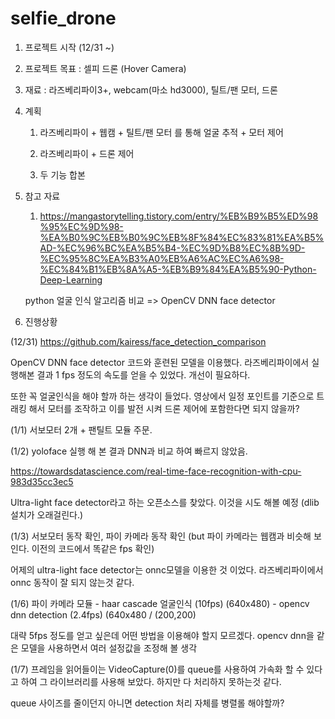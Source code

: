 # selfie_drone

1. 프로젝트 시작 (12/31 ~)

2. 프로젝트 목표 : 셀피 드론 (Hover Camera)

3. 재료 : 라즈베리파이3+, webcam(마소 hd3000), 틸트/팬 모터, 드론

4. 계획
   1. 라즈베리파이 + 웹캠 + 틸트/팬 모터 를 통해 얼굴 추적 + 모터 제어
   
   2. 라즈베리파이 + 드론 제어
   
   3. 두 기능 합본
   
5. 참고 자료
   1. https://mangastorytelling.tistory.com/entry/%EB%B9%B5%ED%98%95%EC%9D%98-%EA%B0%9C%EB%B0%9C%EB%8F%84%EC%83%81%EA%B5%AD-%EC%96%BC%EA%B5%B4-%EC%9D%B8%EC%8B%9D-%EC%95%8C%EA%B3%A0%EB%A6%AC%EC%A6%98-%EC%84%B1%EB%8A%A5-%EB%B9%84%EA%B5%90-Python-Deep-Learning
   
   python 얼굴 인식 알고리즘 비교 => OpenCV DNN face detector
   
6. 진행상황

  (12/31) https://github.com/kairess/face_detection_comparison

  OpenCV DNN face detector 코드와 훈련된 모델을 이용했다. 라즈베리파이에서 실행해본 결과 1 fps 정도의 속도를 얻을 수 있었다. 개선이 필요하다.

  또한 꼭 얼굴인식을 해야 할까 하는 생각이 들었다. 영상에서 일정 포인트를 기준으로 트래킹 해서 모터를 조작하고 이를 발전 시켜 드론 제어에 포함한다면 되지 않을까?

  (1/1) 서보모터 2개 + 팬틸트 모듈 주문.
  
  (1/2) yoloface 실행 해 본 결과 DNN과 비교 하여 빠르지 않았음. 
  
  https://towardsdatascience.com/real-time-face-recognition-with-cpu-983d35cc3ec5
  
  Ultra-light face detector라고 하는 오픈소스를 찾았다. 이것을 시도 해볼 예정 (dlib 설치가 오래걸린다.)
  
  (1/3) 서보모터 동작 확인, 파이 카메라 동작 확인 (but 파이 카메라는 웹캠과 비슷해 보인다. 이전의 코드에서 똑같은 fps 확인)
  
  어제의 ultra-light face detector는 onnc모델을 이용한 것 이었다. 라즈베리파이에서 onnc 동작이 잘 되지 않는것 같다.
  
  (1/6) 파이 카메라 모듈 - haar cascade 얼굴인식 (10fps) (640x480)
                        - opencv dnn detection (2.4fps) (640x480 / (200,200)
                        
  
  대략 5fps 정도를 얻고 싶은데 어떤 방법을 이용해야 할지 모르겠다. opencv dnn을 같은 모델을 사용하면서 여러 설정값을 조정해 볼 생각
  
  (1/7) 프레임을 읽어들이는 VideoCapture(0)를 queue를 사용하여 가속화 할 수 있다고 하여 그 라이브러리를 사용해 보았다. 하지만 다 처리하지 못하는것 같다.
  
  queue 사이즈를 줄이던지 아니면 detection 처리 자체를 병렬롤 해야할까?